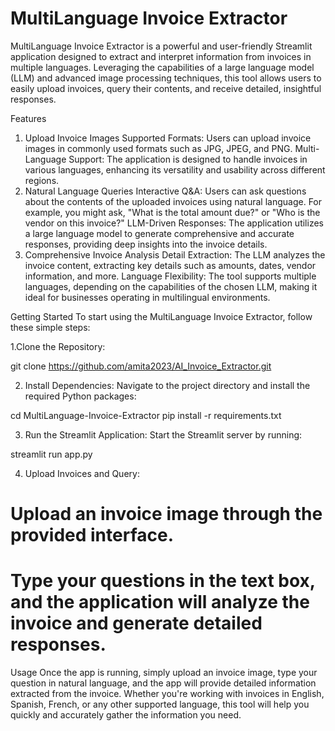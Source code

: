 # MultiLanguage Invoice Extractor
MultiLanguage Invoice Extractor is a powerful and user-friendly Streamlit application designed to extract and interpret information from invoices in multiple languages. Leveraging the capabilities of a large language model (LLM) and advanced image processing techniques, this tool allows users to easily upload invoices, query their contents, and receive detailed, insightful responses.

Features
1. Upload Invoice Images
Supported Formats: Users can upload invoice images in commonly used formats such as JPG, JPEG, and PNG.
Multi-Language Support: The application is designed to handle invoices in various languages, enhancing its versatility and usability across different regions.
2. Natural Language Queries
Interactive Q&A: Users can ask questions about the contents of the uploaded invoices using natural language. For example, you might ask, "What is the total amount due?" or "Who is the vendor on this invoice?"
LLM-Driven Responses: The application utilizes a large language model to generate comprehensive and accurate responses, providing deep insights into the invoice details.
3. Comprehensive Invoice Analysis
Detail Extraction: The LLM analyzes the invoice content, extracting key details such as amounts, dates, vendor information, and more.
Language Flexibility: The tool supports multiple languages, depending on the capabilities of the chosen LLM, making it ideal for businesses operating in multilingual environments.

Getting Started
To start using the MultiLanguage Invoice Extractor, follow these simple steps:

1.Clone the Repository:

git clone https://github.com/amita2023/AI_Invoice_Extractor.git

2. Install Dependencies: Navigate to the project directory and install the required Python packages:

cd MultiLanguage-Invoice-Extractor
pip install -r requirements.txt

3. Run the Streamlit Application: Start the Streamlit server by running:

streamlit run app.py

4. Upload Invoices and Query:

# Upload an invoice image through the provided interface.
# Type your questions in the text box, and the application will analyze the invoice and generate detailed responses.


Usage
Once the app is running, simply upload an invoice image, type your question in natural language, and the app will provide detailed information extracted from the invoice. Whether you're working with invoices in English, Spanish, French, or any other supported language, this tool will help you quickly and accurately gather the information you need.

